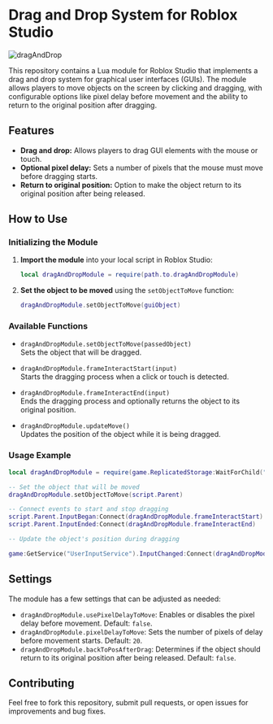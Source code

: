 # Drag and Drop System for Roblox Studio

![dragAndDrop](https://github.com/user-attachments/assets/bcb6b59c-6ee0-499b-bfb3-a6c564171577)

This repository contains a Lua module for Roblox Studio that implements a drag and drop system for graphical user interfaces (GUIs). The module allows players to move objects on the screen by clicking and dragging, with configurable options like pixel delay before movement and the ability to return to the original position after dragging.

## Features

- **Drag and drop:** Allows players to drag GUI elements with the mouse or touch.
- **Optional pixel delay:** Sets a number of pixels that the mouse must move before dragging starts.
- **Return to original position:** Option to make the object return to its original position after being released.

## How to Use

### Initializing the Module

1. **Import the module** into your local script in Roblox Studio:
   ```lua
   local dragAndDropModule = require(path.to.dragAndDropModule)
   ```
   
2. **Set the object to be moved** using the `setObjectToMove` function:
   ```lua
   dragAndDropModule.setObjectToMove(guiObject)
   ```

### Available Functions

- `dragAndDropModule.setObjectToMove(passedObject)`  
  Sets the object that will be dragged.
  
- `dragAndDropModule.frameInteractStart(input)`  
  Starts the dragging process when a click or touch is detected.

- `dragAndDropModule.frameInteractEnd(input)`  
  Ends the dragging process and optionally returns the object to its original position.

- `dragAndDropModule.updateMove()`  
  Updates the position of the object while it is being dragged.

### Usage Example

```lua
local dragAndDropModule = require(game.ReplicatedStorage:WaitForChild("dragAndDropModule"))

-- Set the object that will be moved
dragAndDropModule.setObjectToMove(script.Parent)

-- Connect events to start and stop dragging
script.Parent.InputBegan:Connect(dragAndDropModule.frameInteractStart)
script.Parent.InputEnded:Connect(dragAndDropModule.frameInteractEnd)

-- Update the object's position during dragging

game:GetService("UserInputService").InputChanged:Connect(dragAndDropModule.updateMove)

```

## Settings

The module has a few settings that can be adjusted as needed:

- `dragAndDropModule.usePixelDelayToMove`: Enables or disables the pixel delay before movement. Default: `false`.
- `dragAndDropModule.pixelDelayToMove`: Sets the number of pixels of delay before movement starts. Default: `20`.
- `dragAndDropModule.backToPosAfterDrag`: Determines if the object should return to its original position after being released. Default: `false`.

## Contributing

Feel free to fork this repository, submit pull requests, or open issues for improvements and bug fixes.
